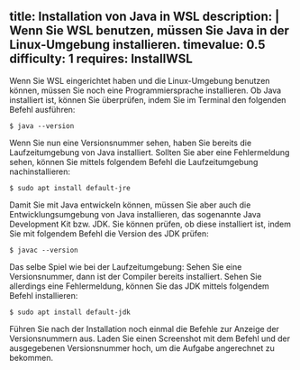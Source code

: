 title: Installation von Java in WSL
description: |
  Wenn Sie WSL benutzen, müssen Sie Java in der Linux-Umgebung installieren.
timevalue: 0.5
difficulty: 1
requires: InstallWSL
---
Wenn Sie WSL eingerichtet haben und die Linux-Umgebung benutzen können, müssen Sie noch eine Programmiersprache installieren. 
Ob Java installiert ist, können Sie überprüfen, indem Sie im Terminal den folgenden Befehl ausführen:

    $ java --version

Wenn Sie nun eine Versionsnummer sehen, haben Sie bereits die Laufzeitumgebung von Java installiert. 
Sollten Sie aber eine Fehlermeldung sehen, können Sie mittels folgendem Befehl die Laufzeitumgebung nachinstallieren:

    $ sudo apt install default-jre 

Damit Sie mit Java entwickeln können, müssen Sie aber auch die Entwicklungsumgebung von Java installieren, 
das sogenannte Java Development Kit bzw. JDK. 
Sie können prüfen, ob diese installiert ist, indem Sie mit folgendem Befehl die Version des JDK prüfen:

    $ javac --version

Das selbe Spiel wie bei der Laufzeitumgebung: Sehen Sie eine Versionsnummer, dann ist der Compiler bereits installiert. 
Sehen Sie allerdings eine Fehlermeldung, können Sie das JDK mittels folgendem Befehl installieren:

    $ sudo apt install default-jdk 

Führen Sie nach der Installation noch einmal die Befehle zur Anzeige der Versionsnummern aus. 
Laden Sie einen Screenshot mit dem Befehl und der ausgegebenen Versionsnummer hoch, um die Aufgabe angerechnet zu bekommen.
